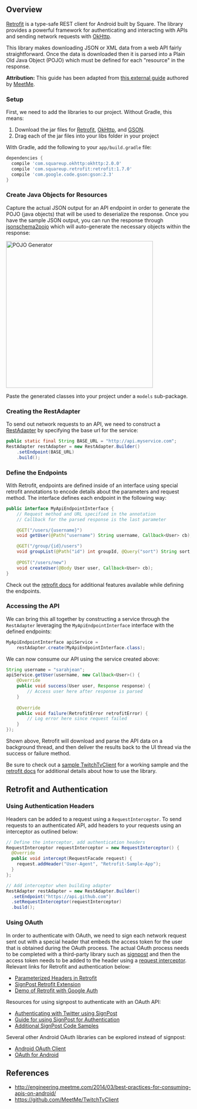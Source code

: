 ## Overview

[Retrofit](http://square.github.io/retrofit/) is a type-safe REST client for Android built by Square. The library provides a powerful framework for authenticating and interacting with APIs and sending network requests with [OkHttp](http://square.github.io/okhttp/).

This library makes downloading JSON or XML data from a web API fairly straightforward. Once the data is downloaded then it is parsed into a Plain Old Java Object (POJO) which must be defined for each "resource" in the response. 

**Attribution:** This guide has been adapted from [this external guide](http://engineering.meetme.com/2014/03/best-practices-for-consuming-apis-on-android/) authored by [MeetMe](http://www.meetme.com/). 

### Setup

First, we need to add the libraries to our project. Without Gradle, this means:

1. Download the jar files for [Retrofit](https://github.com/square/retrofit), [OkHttp](https://github.com/square/okhttp), and [GSON](https://code.google.com/p/google-gson/).
2. Drag each of the jar files into your libs folder in your project

With Gradle, add the following to your `app/build.gradle` file:

```gradle
dependencies {
  compile 'com.squareup.okhttp:okhttp:2.0.0'
  compile 'com.squareup.retrofit:retrofit:1.7.0'
  compile 'com.google.code.gson:gson:2.3'
}
```

### Create Java Objects for Resources

Capture the actual JSON output for an API endpoint in order to generate the POJO (java objects) that will be used to deserialize the response. Once you have the sample JSON output, you can run the response through [jsonschema2pojo](http://www.jsonschema2pojo.org/) which will auto-generate the necessary objects within the response:

<img src="http://i.imgur.com/DG4TAB2.png" width="400" alt="POJO Generator" />

Paste the generated classes into your project under a `models` sub-package.

### Creating the RestAdapter

To send out network requests to an API, we need to construct a [RestAdapter](http://square.github.io/retrofit/javadoc/retrofit/RestAdapter.html) by specifying the base url for the service:

```java
public static final String BASE_URL = "http://api.myservice.com";
RestAdapter restAdapter = new RestAdapter.Builder()
    .setEndpoint(BASE_URL)
    .build();
```

### Define the Endpoints

With Retrofit, endpoints are defined inside of an interface using special retrofit annotations to encode details about the parameters and request method. The interface defines each endpoint in the following way:

```java
public interface MyApiEndpointInterface {
    // Request method and URL specified in the annotation
    // Callback for the parsed response is the last parameter

    @GET("/users/{username}")
    void getUser(@Path("username") String username, Callback<User> cb);

    @GET("/group/{id}/users")
    void groupList(@Path("id") int groupId, @Query("sort") String sort, Callback<List<User>> cb);
 
    @POST("/users/new")
    void createUser(@Body User user, Callback<User> cb);
}
```

Check out the [retrofit docs](http://square.github.io/retrofit/) for additional features available while defining the endpoints.

### Accessing the API

We can bring this all together by constructing a service through the `RestAdapter` leveraging the `MyApiEndpointInterface` interface with the defined endpoints:

```java
MyApiEndpointInterface apiService = 
    restAdapter.create(MyApiEndpointInterface.class);
```

We can now consume our API using the service created above:

```java
String username = "sarahjean";
apiService.getUser(username, new Callback<User>() {
    @Override
    public void success(User user, Response response) {
        // Access user here after response is parsed
    }
 
    @Override
    public void failure(RetrofitError retrofitError) {
        // Log error here since request failed
    }
});
```

Shown above, Retrofit will download and parse the API data on a background thread, and then deliver the results back to the UI thread via the success or failure method. 

Be sure to check out a [sample TwitchTvClient](https://github.com/MeetMe/TwitchTvClient) for a working sample and the [retrofit docs](http://square.github.io/retrofit/) for additional details about how to use the library.

## Retrofit and Authentication

### Using Authentication Headers

Headers can be added to a request using a `RequestInterceptor`. To send requests to an authenticated API, add headers to your requests using an interceptor as outlined below:

```java
// Define the interceptor, add authentication headers
RequestInterceptor requestInterceptor = new RequestInterceptor() {
  @Override
  public void intercept(RequestFacade request) {
    request.addHeader("User-Agent", "Retrofit-Sample-App");
  }
};

// Add interceptor when building adapter
RestAdapter restAdapter = new RestAdapter.Builder()
  .setEndpoint("https://api.github.com")
  .setRequestInterceptor(requestInterceptor)
  .build();
```

### Using OAuth

In order to authenticate with OAuth, we need to sign each network request sent out with a special header that embeds the access token for the user that is obtained during the OAuth process. The actual OAuth process needs to be completed with a third-party library such as [signpost](https://code.google.com/p/oauth-signpost/) and then the access token needs to be added to the header using a [request interceptor](https://github.com/square/retrofit/issues/316). Relevant links for Retrofit and authentication below:

 * [Parameterized Headers in Retrofit](http://stackoverflow.com/a/20493369/313399)
 * [SignPost Retrofit Extension](https://github.com/pakerfeldt/signpost-retrofit)
 * [Demo of Retrofit with Google Auth](https://github.com/bkiers/retrofit-oauth)

Resources for using signpost to authenticate with an OAuth API:

 * [Authenticating with Twitter using SignPost](http://blog.doityourselfandroid.com/2011/02/13/guide-to-integrating-twitter-android-application/)
 * [Guide for using SignPost for Authentication](http://nilvec.com/implementing-client-side-oauth-on-android.html)
 * [Additional SignPost Code Samples](https://github.com/mttkay/signpost-examples)

Several other Android OAuth libraries can be explored instead of signpost:

 * [Android OAuth Client](https://github.com/wuman/android-oauth-client)
 * [OAuth for Android](https://github.com/novoda/oauth_for_android)

## References

 * <http://engineering.meetme.com/2014/03/best-practices-for-consuming-apis-on-android/>
 * <https://github.com/MeetMe/TwitchTvClient>
